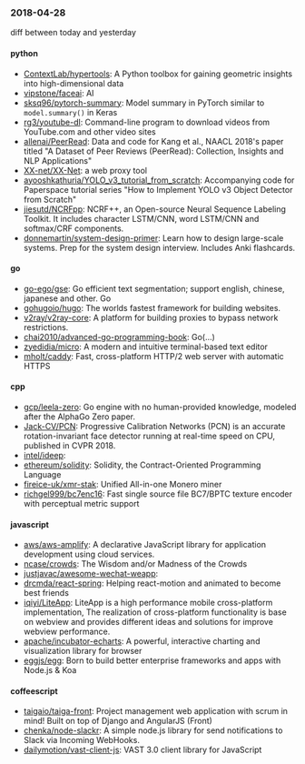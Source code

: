 ### 2018-04-28
diff between today and yesterday

#### python
* [ContextLab/hypertools](https://github.com/ContextLab/hypertools): A Python toolbox for gaining geometric insights into high-dimensional data
* [vipstone/faceai](https://github.com/vipstone/faceai): AI
* [sksq96/pytorch-summary](https://github.com/sksq96/pytorch-summary): Model summary in PyTorch similar to `model.summary()` in Keras
* [rg3/youtube-dl](https://github.com/rg3/youtube-dl): Command-line program to download videos from YouTube.com and other video sites
* [allenai/PeerRead](https://github.com/allenai/PeerRead): Data and code for Kang et al., NAACL 2018's paper titled "A Dataset of Peer Reviews (PeerRead): Collection, Insights and NLP Applications"
* [XX-net/XX-Net](https://github.com/XX-net/XX-Net): a web proxy tool
* [ayooshkathuria/YOLO_v3_tutorial_from_scratch](https://github.com/ayooshkathuria/YOLO_v3_tutorial_from_scratch): Accompanying code for Paperspace tutorial series "How to Implement YOLO v3 Object Detector from Scratch"
* [jiesutd/NCRFpp](https://github.com/jiesutd/NCRFpp): NCRF++, an Open-source Neural Sequence Labeling Toolkit. It includes character LSTM/CNN, word LSTM/CNN and softmax/CRF components.
* [donnemartin/system-design-primer](https://github.com/donnemartin/system-design-primer): Learn how to design large-scale systems. Prep for the system design interview. Includes Anki flashcards.

#### go
* [go-ego/gse](https://github.com/go-ego/gse): Go efficient text segmentation; support english, chinese, japanese and other. Go 
* [gohugoio/hugo](https://github.com/gohugoio/hugo): The worlds fastest framework for building websites.
* [v2ray/v2ray-core](https://github.com/v2ray/v2ray-core): A platform for building proxies to bypass network restrictions.
* [chai2010/advanced-go-programming-book](https://github.com/chai2010/advanced-go-programming-book):  Go(...)
* [zyedidia/micro](https://github.com/zyedidia/micro): A modern and intuitive terminal-based text editor
* [mholt/caddy](https://github.com/mholt/caddy): Fast, cross-platform HTTP/2 web server with automatic HTTPS

#### cpp
* [gcp/leela-zero](https://github.com/gcp/leela-zero): Go engine with no human-provided knowledge, modeled after the AlphaGo Zero paper.
* [Jack-CV/PCN](https://github.com/Jack-CV/PCN): Progressive Calibration Networks (PCN) is an accurate rotation-invariant face detector running at real-time speed on CPU, published in CVPR 2018.
* [intel/ideep](https://github.com/intel/ideep): 
* [ethereum/solidity](https://github.com/ethereum/solidity): Solidity, the Contract-Oriented Programming Language
* [fireice-uk/xmr-stak](https://github.com/fireice-uk/xmr-stak): Unified All-in-one Monero miner
* [richgel999/bc7enc16](https://github.com/richgel999/bc7enc16): Fast single source file BC7/BPTC texture encoder with perceptual metric support

#### javascript
* [aws/aws-amplify](https://github.com/aws/aws-amplify): A declarative JavaScript library for application development using cloud services.
* [ncase/crowds](https://github.com/ncase/crowds): The Wisdom and/or Madness of the Crowds
* [justjavac/awesome-wechat-weapp](https://github.com/justjavac/awesome-wechat-weapp):  
* [drcmda/react-spring](https://github.com/drcmda/react-spring):  Helping react-motion and animated to become best friends
* [iqiyi/LiteApp](https://github.com/iqiyi/LiteApp): LiteApp is a high performance mobile cross-platform implementation, The realization of cross-platform functionality is base on webview and provides different ideas and solutions for improve webview performance.
* [apache/incubator-echarts](https://github.com/apache/incubator-echarts): A powerful, interactive charting and visualization library for browser
* [eggjs/egg](https://github.com/eggjs/egg):  Born to build better enterprise frameworks and apps with Node.js & Koa

#### coffeescript
* [taigaio/taiga-front](https://github.com/taigaio/taiga-front): Project management web application with scrum in mind! Built on top of Django and AngularJS (Front)
* [chenka/node-slackr](https://github.com/chenka/node-slackr): A simple node.js library for send notifications to Slack via Incoming WebHooks.
* [dailymotion/vast-client-js](https://github.com/dailymotion/vast-client-js): VAST 3.0 client library for JavaScript

